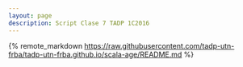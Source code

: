 ```yaml
---
layout: page
description: Script Clase 7 TADP 1C2016
---
```


{% remote_markdown https://raw.githubusercontent.com/tadp-utn-frba/tadp-utn-frba.github.io/scala-age/README.md %}
